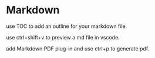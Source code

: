 # Markdown

use TOC to add an outline for your markdown file.

use ctrl+shift+v to preview a md file in vscode.

add Markdown PDF plug-in and use ctrl+p to generate pdf.
